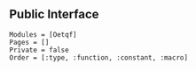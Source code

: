 ## Public Interface
```@autodocs
Modules = [Oetqf]
Pages = []
Private = false
Order = [:type, :function, :constant, :macro]
```

